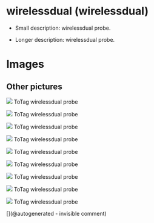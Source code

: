 # wirelessdual (wirelessdual)

* Small description: wirelessdual probe.

* Longer description: wirelessdual probe.

# Images

## Other pictures 

![](/include/probes/viewmes/wirelessdual.jpg)
ToTag
wirelessdual probe

![](/include/wirelessdual/imgs/65385D12-642D-4388-9FA5-F03B66BD68BD.JPG)
ToTag
wirelessdual probe

![](/include/wirelessdual/imgs/6A812A25-FA36-43E5-A260-CCBF534002FE.JPG)
ToTag
wirelessdual probe

![](/include/wirelessdual/imgs/70EE2638-FFC6-498A-87FC-3D8AF9971805.JPG)
ToTag
wirelessdual probe

![](/include/wirelessdual/imgs/7F242E0D-5779-4FE3-AFC9-1958003978A2.JPG)
ToTag
wirelessdual probe

![](/include/wirelessdual/imgs/9C50F217-3040-45F6-B3F8-F0FA0E48D471.JPG)
ToTag
wirelessdual probe

![](/include/wirelessdual/imgs/C143F751-B15A-47AE-8E76-89870C17252B.JPG)
ToTag
wirelessdual probe

![](/include/wirelessdual/imgs/IMG_9630.jpg)
ToTag
wirelessdual probe

![](/include/wirelessdual/imgs/IMG_9631.jpg)
ToTag
wirelessdual probe





[](@autogenerated - invisible comment)